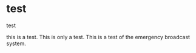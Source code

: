 # test
test

this is a test. This is only a test. This is a test of the emergency broadcast system.
